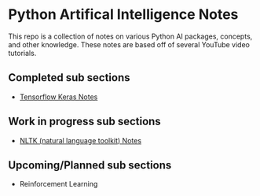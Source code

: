 Python Artifical Intelligence Notes
===

This repo is a collection of notes on various Python AI packages, concepts, and other knowledge. These notes are based off of several YouTube video tutorials. 

Completed sub sections
---
- [Tensorflow Keras Notes](https://github.com/JoshWidrick/python-ai-notes/tree/master/tensorflow-keras-notes)

Work in progress sub sections
---
- [NLTK (natural language toolkit) Notes](https://github.com/JoshWidrick/python-ai-notes/tree/master/nltk-notes)

Upcoming/Planned sub sections
---
- Reinforcement Learning
 
